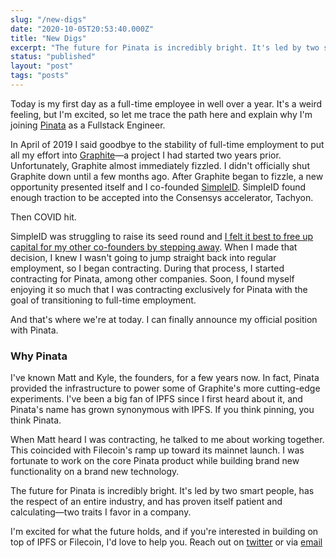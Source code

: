 ```yaml
---
slug: "/new-digs"
date: "2020-10-05T20:53:40.000Z"
title: "New Digs"
excerpt: "The future for Pinata is incredibly bright. It's led by two smart people, has the respect of an entire industry, and has proven itself patient and calculating—two traits I favor in a company. "
status: "published"
layout: "post"
tags: "posts"
---
```

Today is my first day as a full-time employee in well over a year. It's a weird feeling, but I'm excited, so let me trace the path here and explain why I'm joining [Pinata](https://pinata.cloud) as a Fullstack Engineer.

In April of 2019 I said goodbye to the stability of full-time employment to put all my effort into [Graphite](https://graphitedocs.com)—a project I had started two years prior. Unfortunately, Graphite almost immediately fizzled. I didn't officially shut Graphite down until a few months ago. After Graphite began to fizzle, a new opportunity presented itself and I co-founded [SimpleID](https://simpleid.xyz). SimpleID found enough traction to be accepted into the Consensys accelerator, Tachyon.

Then COVID hit.

SimpleID was struggling to raise its seed round and [I felt it best to free up capital for my other co-founders by stepping away](https://polluterofminds.com/startups-and-difficult-decisions/). When I made that decision, I knew I wasn't going to jump straight back into regular employment, so I began contracting. During that process, I started contracting for Pinata, among other companies. Soon, I found myself enjoying it so much that I was contracting exclusively for Pinata with the goal of transitioning to full-time employment.

And that's where we're at today. I can finally announce my official position with Pinata.

### Why Pinata

I've known Matt and Kyle, the founders, for a few years now. In fact, Pinata provided the infrastructure to power some of Graphite's more cutting-edge experiments. I've been a big fan of IPFS since I first heard about it, and Pinata's name has grown synonymous with IPFS. If you think pinning, you think Pinata.

When Matt heard I was contracting, he talked to me about working together. This coincided with Filecoin's ramp up toward its mainnet launch. I was fortunate to work on the core Pinata product while building brand new functionality on a brand new technology.

The future for Pinata is incredibly bright. It's led by two smart people, has the respect of an entire industry, and has proven itself patient and calculating—two traits I favor in a company.

I'm excited for what the future holds, and if you're interested in building on top of IPFS or Filecoin, I'd love to help you. Reach out on [twitter](https://twitter.com/polluterofminds) or via [email](mailto:justin.edward.hunter@gmail.com)